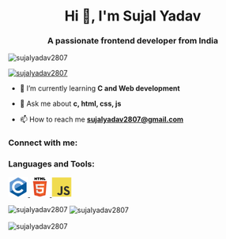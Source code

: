 <h1 align="center">Hi 👋, I'm Sujal Yadav</h1>
<h3 align="center">A passionate frontend developer from India</h3>

<p align="left"> <img src="https://komarev.com/ghpvc/?username=sujalyadav2807&label=Profile%20views&color=0e75b6&style=flat" alt="sujalyadav2807" /> </p>

<p align="left"> <a href="https://github.com/ryo-ma/github-profile-trophy"><img src="https://github-profile-trophy.vercel.app/?username=sujalyadav2807" alt="sujalyadav2807" /></a> </p>

- 🌱 I’m currently learning **C and Web development**

- 💬 Ask me about **c, html, css, js**

- 📫 How to reach me **sujalyadav2807@gmail.com**

<h3 align="left">Connect with me:</h3>
<p align="left">
</p>

<h3 align="left">Languages and Tools:</h3>
<p align="left"> <a href="https://www.cprogramming.com/" target="_blank" rel="noreferrer"> <img src="https://raw.githubusercontent.com/devicons/devicon/master/icons/c/c-original.svg" alt="c" width="40" height="40"/> </a> <a href="https://www.w3.org/html/" target="_blank" rel="noreferrer"> <img src="https://raw.githubusercontent.com/devicons/devicon/master/icons/html5/html5-original-wordmark.svg" alt="html5" width="40" height="40"/> </a> <a href="https://developer.mozilla.org/en-US/docs/Web/JavaScript" target="_blank" rel="noreferrer"> <img src="https://raw.githubusercontent.com/devicons/devicon/master/icons/javascript/javascript-original.svg" alt="javascript" width="40" height="40"/> </a> </p>

<p><img align="left" src="https://github-readme-stats.vercel.app/api/top-langs?username=sujalyadav2807&show_icons=true&locale=en&layout=compact" alt="sujalyadav2807" /></p>

<p>&nbsp;<img align="center" src="https://github-readme-stats.vercel.app/api?username=sujalyadav2807&show_icons=true&locale=en" alt="sujalyadav2807" /></p>

<p><img align="center" src="https://github-readme-streak-stats.herokuapp.com/?user=sujalyadav2807&" alt="sujalyadav2807" /></p>

